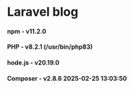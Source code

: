 # Laravel blog

#### npm      - v11.2.0
#### PHP      - v8.2.1 (/usr/bin/php83)
#### hode.js  - v20.19.0
#### Composer - v2.8.6 2025-02-25 13:03:50
